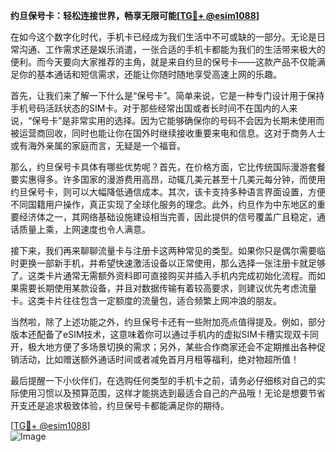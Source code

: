 **约旦保号卡：轻松连接世界，畅享无限可能[[TG💪+ @esim1088](https://t.me/s/esim1088)]**

在如今这个数字化时代，手机卡已经成为我们生活中不可或缺的一部分。无论是日常沟通、工作需求还是娱乐消遣，一张合适的手机卡都能为我们的生活带来极大的便利。而今天要向大家推荐的主角，就是来自约旦的保号卡——这款产品不仅能满足你的基本通话和短信需求，还能让你随时随地享受高速上网的乐趣。

首先，让我们来了解一下什么是“保号卡”。简单来说，它是一种专门设计用于保持手机号码活跃状态的SIM卡。对于那些经常出国或者长时间不在国内的人来说，“保号卡”是非常实用的选择。因为它能够确保你的号码不会因为长期未使用而被运营商回收，同时也能让你在国外时继续接收重要来电和信息。这对于商务人士或有海外亲属的家庭而言，无疑是一个福音。

那么，约旦保号卡具体有哪些优势呢？首先，在价格方面，它比传统国际漫游套餐要实惠得多。许多国家的漫游费用高昂，动辄几美元甚至十几美元每分钟，而使用约旦保号卡，则可以大幅降低通信成本。其次，该卡支持多种语言界面设置，方便不同国籍用户操作，真正实现了全球化服务的理念。此外，约旦作为中东地区的重要经济体之一，其网络基础设施建设相当完善，因此提供的信号覆盖广且稳定，通话质量上乘，上网速度也令人满意。

接下来，我们再来聊聊流量卡与注册卡这两种常见的类型。如果你只是偶尔需要临时更换一部新手机，并希望快速激活设备以正常使用，那么选择一张注册卡就足够了。这类卡片通常无需额外资料即可直接购买并插入手机内完成初始化流程。而如果需要长期使用某款设备，并且对数据传输有着较高要求，则建议优先考虑流量卡。这类卡片往往包含一定额度的流量包，适合频繁上网冲浪的朋友。

当然啦，除了上述功能之外，约旦保号卡还有一些附加亮点值得提及。例如，部分版本还配备了eSIM技术，这意味着你可以通过手机内的虚拟SIM卡槽实现双卡同开，极大地方便了多场景切换的需求；另外，某些合作商家还会不定期推出各种促销活动，比如赠送额外通话时间或者减免首月月租等福利，绝对物超所值！

最后提醒一下小伙伴们，在选购任何类型的手机卡之前，请务必仔细核对自己的实际使用习惯以及预算范围，这样才能挑选到最适合自己的产品哦！无论是想要节省开支还是追求极致体验，约旦保号卡都能满足你的期待。

[[TG💪+ @esim1088](https://t.me/s/esim1088)]  
![Image](https://i.postimg.cc/4NQfJmqS/Snipaste-2025-05-13-00-14-12.png)